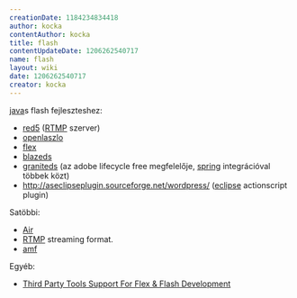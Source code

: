 ```yaml
---
creationDate: 1184234834418 
author: kocka 
contentAuthor: kocka 
title: flash 
contentUpdateDate: 1206262540717 
name: flash 
layout: wiki 
date: 1206262540717 
creator: kocka 
---
```

[java](java.html)s flash fejleszteshez:

*   [red5](red5.html) ([RTMP](rtmp.html) szerver)
*   [openlaszlo](Laszlo.html)
*   [flex](flex.html)
*   [blazeds](BlazeDS.html)
*   [graniteds](http://www.graniteds.org/) (az adobe lifecycle free megfelelője, [spring](spring.html) integrációval többek közt)
*   http://aseclipseplugin.sourceforge.net/wordpress/ ([eclipse](Eclipse.html) actionscript plugin)



Satöbbi:
*   [Air](AIR.html)
*   [RTMP](rtmp.html) streaming format.
*   [amf](AMF.html)



Egyéb:
*   [Third Party Tools Support For Flex & Flash Development](http://www.infoq.com/news/2008/02/flex-3rd-party-tools)




